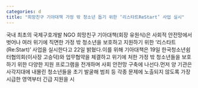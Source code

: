 ```yaml
---
categories: d
title: "희망친구 기아대책 가정 밖 청소년 돕기 위한 ‘리스타트ReStart’ 사업 실시"
---
```

국내 최초의 국제구호개발 NGO 희망친구 기아대책(회장 유원식)은 사회적 안전망에서 벗어나 여러 위기에 직면한 가정 밖 청소년을 보호하고 지원하기 위한 ‘리스타트(Re:Start)’ 사업을 실시한다고 22일 밝혔다.이를 위해 기아대책은 19일 한국청소년쉼터협의회(이사장 고승덕)와 업무협약을 체결하고 위기에 처한 가정 밖 청소년들을 보호하기 위한 다양한 지원 프로그램을 전개하며 사회 안전망 구축에 나선다.먼저 양 기관은 사각지대에 내몰린 청소년들을 초기 발굴해 범죄 등 각종 문제에 노출되지 않도록 가장 시급한 영역부터 긴급 지원을 시